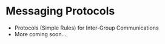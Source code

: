 Messaging Protocols
===================
* Protocols (Simple Rules) for Inter-Group Communications
* More coming soon...
